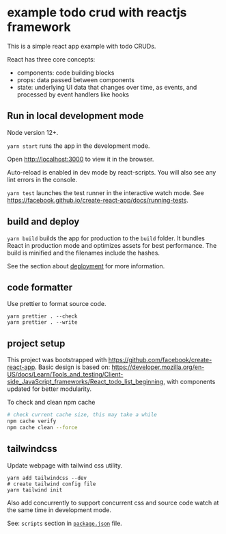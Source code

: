 # example todo crud with reactjs framework

This is a simple react app example with todo CRUDs.

React has three core concepts:

- components: code building blocks
- props: data passed between components
- state: underlying UI data that changes over time, as events, and processed by 
  event handlers like hooks

## Run in local development mode

Node version 12+.

`yarn start` runs the app in the development mode.

Open [http://localhost:3000](http://localhost:3000) to view it in the browser.

Auto-reload is enabled in dev mode by react-scripts.
You will also see any lint errors in the console.

`yarn test` launches the test runner in the interactive watch mode.
See https://facebook.github.io/create-react-app/docs/running-tests.

## build and deploy

`yarn build` builds the app for production to the `build` folder.
It bundles React in production mode and optimizes assets for best performance.
The build is minified and the filenames include the hashes.

See the section
about [deployment](https://facebook.github.io/create-react-app/docs/deployment)
for more information.

## code formatter

Use prettier to format source code.

```shell
yarn prettier . --check
yarn prettier . --write
```

## project setup

This project was bootstrapped with https://github.com/facebook/create-react-app.
Basic design is based on:
https://developer.mozilla.org/en-US/docs/Learn/Tools_and_testing/Client-side_JavaScript_frameworks/React_todo_list_beginning,
with components updated for better modularity.

To check and clean npm cache

```sh
# check current cache size, this may take a while
npm cache verify
npm cache clean --force
```

## tailwindcss

Update webpage with tailwind css utility.

```shell
yarn add tailwindcss --dev
# create tailwind config file
yarn tailwind init
```

Also add concurrently to support concurrent css and source code watch
at the same time in development mode.

See: `scripts` section in [`package.json`](./package.json) file.
